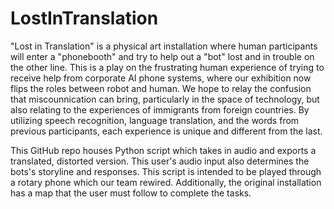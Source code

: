 # LostInTranslation

"Lost in Translation" is a physical art installation where human participants will enter a "phonebooth" and try to help out a "bot" lost and in trouble on the other line. This is a play on the frustrating human experience of trying to receive help from corporate AI phone systems, where our exhibition now flips the roles between robot and human. We hope to relay the confusion that miscounnication can bring, particularly in the space of technology, but also relating to the experiences of immigrants from foreign countries. By utilizing speech recognition, language translation, and the words from previous participants, each experience is unique and different from the last.

This GitHub repo houses Python script which takes in audio and exports a translated, distorted version. This user's audio input also determines the bots's storyline and responses. This script is intended to be played through a rotary phone which our team rewired. Additionally, the original installation has a map that the user must follow to complete the tasks. 
